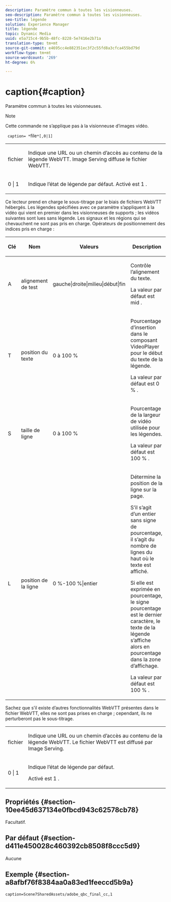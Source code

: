 ```yaml
---
description: Paramètre commun à toutes les visionneuses.
seo-description: Paramètre commun à toutes les visionneuses.
seo-title: légende
solution: Experience Manager
title: légende
topic: Dynamic Media
uuid: e5a715c4-9b5b-48fc-8228-5e7416e2b71a
translation-type: tm+mt
source-git-commit: e4695cc4e882351ec3f2c55fd8a3cfca455bd79d
workflow-type: tm+mt
source-wordcount: '269'
ht-degree: 6%

---
```



# caption{#caption}

Paramètre commun à toutes les visionneuses.

>[!NOTE]
>
>Cette commande ne s’applique pas à la visionneuse d’images vidéo.

` caption= *`file`*[,0|1]`

<table id="table_9B98C97485DD4DEB8A6ECBCE8DF6B886"> 
 <tbody> 
  <tr> 
   <td colname="col1"> <p> <span class="codeph"> <span class="varname"> fichier  </span> </span> </p> </td> 
   <td colname="col2"> <p> Indique une URL ou un chemin d’accès au contenu de la légende WebVTT. Image Serving diffuse le fichier WebVTT. </p> </td> 
  </tr> 
  <tr> 
   <td colname="col1"> <p> <span class="codeph"> 0 | 1 </span> </p> </td> 
   <td colname="col2"> <p> Indique l’état de légende par défaut. Activé est <span class="codeph"> 1 </span>. </p> </td> 
  </tr> 
 </tbody> 
</table>

Ce lecteur prend en charge le sous-titrage par le biais de fichiers WebVTT hébergés. Les légendes spécifiées avec ce paramètre s’appliquent à la vidéo qui vient en premier dans les visionneuses de supports ; les vidéos suivantes sont lues sans légende. Les signaux et les régions qui se chevauchent ne sont pas pris en charge. Opérateurs de positionnement des indices pris en charge :

<table id="table_E752D7D8C1AA40C6B8A7057D2BB379C1"> 
 <thead> 
  <tr> 
   <th colname="col1" class="entry"> <p>Clé </p> </th> 
   <th colname="col2" class="entry"> <p>Nom </p> </th> 
   <th colname="col3" class="entry"> <p>Valeurs </p> </th> 
   <th colname="col4" class="entry"> <p>Description </p> </th> 
  </tr> 
 </thead>
 <tbody> 
  <tr> 
   <td colname="col1"> <p> <span class="codeph"> A </span> </p> </td> 
   <td colname="col2"> <p>alignement de test </p> </td> 
   <td colname="col3"> <p> <span class="codeph"> gauche|droite|milieu|début|fin  </span> </p> </td> 
   <td colname="col4"> <p> Contrôle l’alignement du texte. </p> <p>La valeur par défaut est <span class="codeph"> mid </span>. </p> </td> 
  </tr> 
  <tr> 
   <td colname="col1"> <p> <span class="codeph"> T </span> </p> </td> 
   <td colname="col2"> <p>position du texte </p> </td> 
   <td colname="col3"> <p> 0 à 100 % </p> </td> 
   <td colname="col4"> <p> Pourcentage d’insertion dans le composant VideoPlayer pour le début du texte de la légende. </p> <p>La valeur par défaut est <span class="codeph"> 0 % </span>. </p> </td> 
  </tr> 
  <tr> 
   <td colname="col1"> <p> <span class="codeph"> S </span> </p> </td> 
   <td colname="col2"> <p>taille de ligne </p> </td> 
   <td colname="col3"> <p> 0 à 100 % </p> </td> 
   <td colname="col4"> <p> Pourcentage de la largeur de vidéo utilisée pour les légendes. </p> <p>La valeur par défaut est <span class="codeph"> 100 % </span>. </p> </td> 
  </tr> 
  <tr> 
   <td colname="col1"> <p> <span class="codeph"> L </span> </p> </td> 
   <td colname="col2"> <p>position de la ligne </p> </td> 
   <td colname="col3"> <p> 0 %-100 %|entier </p> </td> 
   <td colname="col4"> <p> Détermine la position de la ligne sur la page. </p> <p>S’il s’agit d’un entier sans signe de pourcentage, il s’agit du nombre de lignes du haut où le texte est affiché. </p> <p>Si elle est exprimée en pourcentage, le signe pourcentage est le dernier caractère, le texte de la légende s’affiche alors en pourcentage dans la zone d’affichage. </p> <p>La valeur par défaut est <span class="codeph"> 100 % </span>. </p> </td> 
  </tr> 
 </tbody> 
</table>

Sachez que s’il existe d’autres fonctionnalités WebVTT présentes dans le fichier WebVTT, elles ne sont pas prises en charge ; cependant, ils ne perturberont pas le sous-titrage.

<table id="table_CB7B4DFC6B654AECA1AF6594E3FD5C46"> 
 <tbody> 
  <tr> 
   <td colname="col1"> <p> <span class="codeph"> <span class="varname"> fichier  </span> </span> </p> </td> 
   <td colname="col2"> <p> Indique une URL ou un chemin d’accès au contenu de la légende WebVTT. Le fichier WebVTT est diffusé par Image Serving. </p> </td> 
  </tr> 
  <tr> 
   <td colname="col1"> <p> <span class="codeph"> 0 | 1 </span> </p> </td> 
   <td colname="col2"> <p> Indique l’état de légende par défaut. </p> <p>Activé est <span class="codeph"> 1 </span>. </p> </td> 
  </tr> 
 </tbody> 
</table>

## Propriétés {#section-10ee45d637134e0fbcd943c62578cb78}

Facultatif.

## Par défaut {#section-d411e450028c460392cb8508f8ccc5d9}

Aucune

## Exemple {#section-a8afbf76f8384aa0a83ed1feeccd5b9a}

```
caption=Scene7SharedAssets/adobe_qbc_final_cc,1
```

